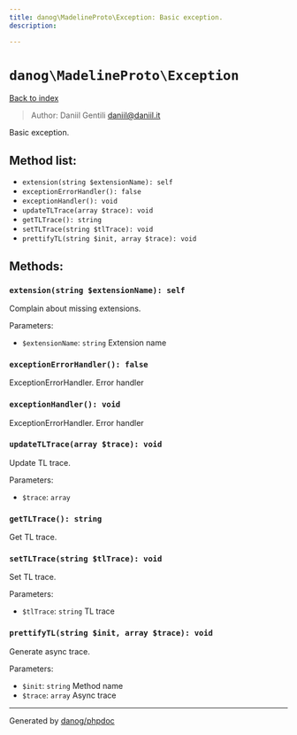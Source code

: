 ```yaml
---
title: danog\MadelineProto\Exception: Basic exception.
description: 

---
```

# `danog\MadelineProto\Exception`
[Back to index](../../index.md)

> Author: Daniil Gentili <daniil@daniil.it>  
  

Basic exception.  




## Method list:
* `extension(string $extensionName): self`
* `exceptionErrorHandler(): false`
* `exceptionHandler(): void`
* `updateTLTrace(array $trace): void`
* `getTLTrace(): string`
* `setTLTrace(string $tlTrace): void`
* `prettifyTL(string $init, array $trace): void`

## Methods:
### `extension(string $extensionName): self`

Complain about missing extensions.


Parameters:
* `$extensionName`: `string` Extension name  



### `exceptionErrorHandler(): false`

ExceptionErrorHandler.
Error handler


### `exceptionHandler(): void`

ExceptionErrorHandler.
Error handler


### `updateTLTrace(array $trace): void`

Update TL trace.


Parameters:
* `$trace`: `array`   



### `getTLTrace(): string`

Get TL trace.



### `setTLTrace(string $tlTrace): void`

Set TL trace.


Parameters:
* `$tlTrace`: `string` TL trace  



### `prettifyTL(string $init, array $trace): void`

Generate async trace.


Parameters:
* `$init`: `string` Method name  
* `$trace`: `array` Async trace  



---
Generated by [danog/phpdoc](https://phpdoc.daniil.it)
